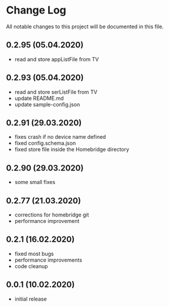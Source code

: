 # Change Log
All notable changes to this project will be documented in this file.
## 0.2.95 (05.04.2020)
- read and store appListFile from TV

## 0.2.93 (05.04.2020)
- read and store serListFile from TV
- update README.md
- update sample-config.json

## 0.2.91 (29.03.2020)
- fixes crash if no device name defined
- fixed config.schema.json
- fixed store file inside the Homebridge directory

## 0.2.90 (29.03.2020)
- some small fixes

## 0.2.77 (21.03.2020)
- corrections for homebridge git
- performance improvement

## 0.2.1 (16.02.2020)
- fixed most bugs
- performance improvements
- code cleanup

## 0.0.1 (10.02.2020)
- initial release

